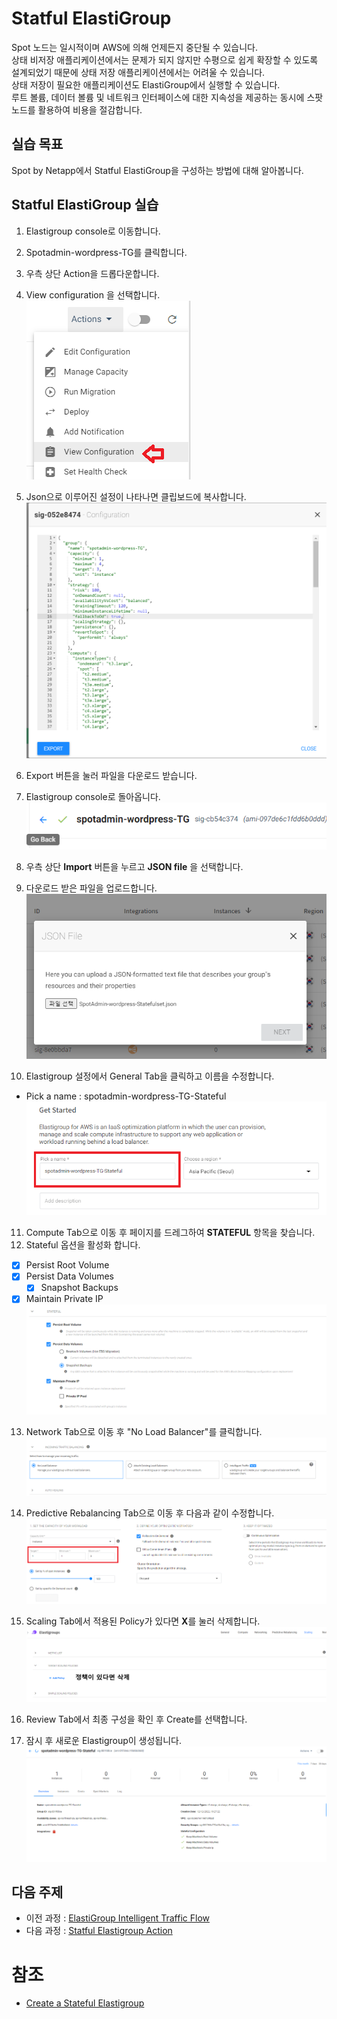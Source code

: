 # Statful ElastiGroup

Spot 노드는 일시적이며 AWS에 의해 언제든지 중단될 수 있습니다. </br>
상태 비저장 애플리케이션에서는 문제가 되지 않지만 수평으로 쉽게 확장할 수 있도록 설계되었기 때문에 상태 저장 애플리케이션에서는 어려울 수 있습니다. </br>
상태 저장이 필요한 애플리케이션도 ElastiGroup에서 실행할 수 있습니다. </br>
루트 볼륨, 데이터 볼륨 및 네트워크 인터페이스에 대한 지속성을 제공하는 동시에 스팟 노드를 활용하여 비용을 절감합니다.

## 실습 목표

Spot by Netapp에서 Statful ElastiGroup을 구성하는 방법에 대해 알아봅니다.

## Statful ElastiGroup 실습

1. Elastigroup console로 이동합니다.
2. Spotadmin-wordpress-TG를 클릭합니다.
3. 우측 상단 Action을 드롭다운합니다.
4. View configuration 을 선택합니다.<br>
![View_config_EG_console_guide](./Images/View_config_EG_console_guide.png)

5. Json으로 이루어진 설정이 나타나면 클립보드에 복사합니다.</br>
![View_EG_config](./Images/View_EG_config.png)

6. Export 버튼을 눌러 파일을 다운로드 받습니다. </br>

7. Elastigroup console로 돌아옵니다.</br>
![Go_back_EG_console_guide](./Images/Go_back_EG_console_guide.png)

8. 우측 상단 **Import** 버튼을 누르고 **JSON file** 을 선택합니다.
9. 다운로드 받은 파일을 업로드합니다. </br>
![Import_EG_json](./Images/Import_EG_json.png)

10. Elastigroup 설정에서 General Tab을 클릭하고 이름을 수정합니다.

- Pick a name : spotadmin-wordpress-TG-Stateful</br>
![Stateful_EG_ConfigSet_Console_Guide](./Images/Stateful_EG_ConfigSet_Console_Guide.png)

11. Compute Tab으로 이동 후 페이지를 드레그하여 **STATEFUL** 항목을 찾습니다.
12. Stateful 옵션을 활성화 합니다.

- [X] Persist Root Volume
- [X] Persist Data Volumes
  - [X] Snapshot Backups
- [X] Maintain Private IP
![Stateful_EG_ConfigSet_Console_Guide2](./Images/Stateful_EG_ConfigSet_Console_Guide2.png)

13. Network Tab으로 이동 후 "No Load Balancer"를 클릭합니다.</br>
![Stateful_EG_ConfigSet_Console_Guide3](./Images/Stateful_EG_ConfigSet_Console_Guide3.png)

14. Predictive Rebalancing Tab으로 이동 후 다음과 같이 수정합니다.</br>
![Stateful_EG_ConfigSet_Console_Guide4](./Images/Stateful_EG_ConfigSet_Console_Guide4.png)

7. Scaling Tab에서 적용된 Policy가 있다면 **X**를 눌러 삭제합니다.
![ITF_Delete_Scaling_Policy](./Images/ITF_Delete_Scaling_Policy.png)

16. Review Tab에서 최종 구성을 확인 후 Create를 선택합니다.

17. 잠시 후 새로운 Elastigroup이 생성됩니다.</br>
![Stateful_EG_ConfigSet_Console_Guide6](./Images/Stateful_EG_ConfigSet_Console_Guide6.png)

## 다음 주제

- 이전 과정 : [ElastiGroup Intelligent Traffic Flow](./2-3_IntelligentTrafficFlow.md)
- 다음 과정 : [Statful Elastigroup Action](./2-4-1_StatefulEGAction.md)

# 참조

- [Create a Stateful Elastigroup](https://docs.spot.io/elastigroup/tutorials/elastigroup-tasks/create-a-stateful-elastigroup-from-scratch?id=create-a-stateful-elastigroup-from-scratch)